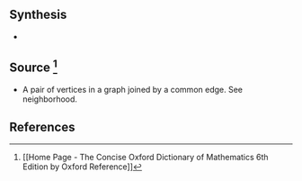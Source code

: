 ## Synthesis
- 
## Source [^1]
- A pair of vertices in a graph joined by a common edge. See neighborhood.
## References

[^1]: [[Home Page - The Concise Oxford Dictionary of Mathematics 6th Edition by Oxford Reference]]